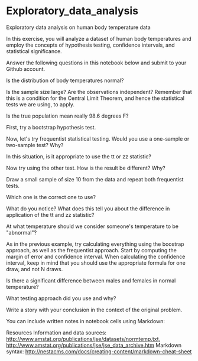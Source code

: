 # Exploratory_data_analysis
Exploratory data analysis on human body temperature data

In this exercise, you will analyze a dataset of human body temperatures and employ the concepts of hypothesis testing, confidence intervals, and statistical significance.

Answer the following questions in this notebook below and submit to your Github account.

Is the distribution of body temperatures normal?

Is the sample size large? Are the observations independent? Remember that this is a condition for the Central Limit Theorem, and hence the statistical tests we are using, to apply.

Is the true population mean really 98.6 degrees F?

First, try a bootstrap hypothesis test.

Now, let's try frequentist statistical testing. Would you use a one-sample or two-sample test? Why?

In this situation, is it appropriate to use the  tt  or  zz  statistic?

Now try using the other test. How is the result be different? Why?

Draw a small sample of size 10 from the data and repeat both frequentist tests.

Which one is the correct one to use?

What do you notice? What does this tell you about the difference in application of the  tt  and  zz  statistic?

At what temperature should we consider someone's temperature to be "abnormal"?

As in the previous example, try calculating everything using the boostrap approach, as well as the frequentist approach.
Start by computing the margin of error and confidence interval. When calculating the confidence interval, keep in mind that you should use the appropriate formula for one draw, and not N draws.

Is there a significant difference between males and females in normal temperature?

What testing approach did you use and why?

Write a story with your conclusion in the context of the original problem.

You can include written notes in notebook cells using Markdown:

Resources
Information and data sources: http://www.amstat.org/publications/jse/datasets/normtemp.txt, http://www.amstat.org/publications/jse/jse_data_archive.htm
Markdown syntax: http://nestacms.com/docs/creating-content/markdown-cheat-sheet
